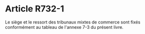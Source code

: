 # Article R732-1

Le siège et le ressort des tribunaux mixtes de commerce sont fixés conformément au tableau de l'annexe 7-3 du présent livre.
